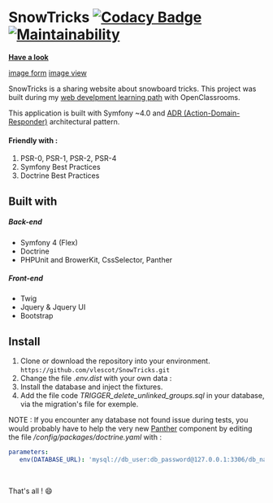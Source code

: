 
# SnowTricks [![Codacy Badge](https://api.codacy.com/project/badge/Grade/2e170f2f88d74c5bb6142061ac991f32)](https://www.codacy.com/app/vlescot/SnowTricks?utm_source=github.com&amp;utm_medium=referral&amp;utm_content=vlescot/SnowTricks&amp;utm_campaign=Badge_Grade)[![Maintainability](https://api.codeclimate.com/v1/badges/aa90009a2a116ca95ad6/maintainability)](https://codeclimate.com/github/vlescot/SnowTricks/maintainability)
  
**[Have a look](http://snowtricks.vincentlescot.fr)**  

[image form](http://vincentlescot.fr/git_snowtricks1.png "Image edit")
[image view](http://vincentlescot.fr/git_snowtricks1.png "Image page view")

SnowTricks is a sharing website about snowboard tricks. This project was built during my [web develpment learning path](https://openclassrooms.com/paths/developpeur-se-d-application-php-symfony) with OpenClassrooms. 

This application is built with Symfony ~4.0 and [ADR (Action-Domain-Responder)](https://youtu.be/y7c-XWLYMVA) architectural pattern.
  
#### Friendly with :  
   1. PSR-0, PSR-1, PSR-2, PSR-4  
   2. Symfony Best Practices  
   3. Doctrine Best Practices
   
## Built with
##### Back-end
* Symfony 4 (Flex)
* Doctrine 
* PHPUnit and BrowerKit, CssSelector, Panther

##### Front-end
* Twig
* Jquery & Jquery UI
* Bootstrap
  
  
## Install
 1. Clone or download the repository into your environment.  
    ```https://github.com/vlescot/SnowTricks.git  ```
 2. Change the file *.env.dist* with your own data :  
 3. Install the database and inject the fixtures.
 4. Add the file code *TRIGGER_delete_unlinked_groups.sql* in your database, via the migration's file for exemple.
     
 NOTE : If you encounter any database not found issue during tests, you would probably have to help the very new [Panther](https://github.com/symfony/panther) component by editing the file */config/packages/doctrine.yaml* with :
 ```yaml
parameters:
    env(DATABASE_URL): 'mysql://db_user:db_password@127.0.0.1:3306/db_name'

```
&nbsp;

That's all ! :smile:

